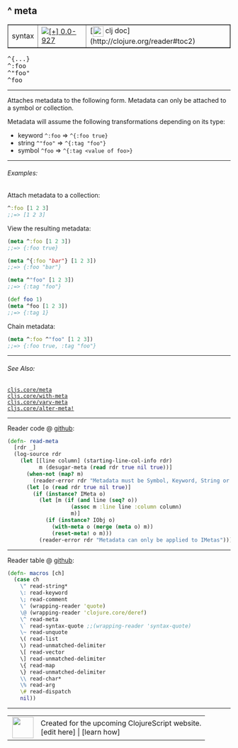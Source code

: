 ## ^ meta



 <table border="1">
<tr>
<td>syntax</td>
<td><a href="https://github.com/cljsinfo/cljs-api-docs/tree/0.0-927"><img valign="middle" alt="[+] 0.0-927" title="Added in 0.0-927" src="https://img.shields.io/badge/+-0.0--927-lightgrey.svg"></a> </td>
<td>
[<img height="24px" valign="middle" src="http://i.imgur.com/1GjPKvB.png"> clj doc](http://clojure.org/reader#toc2)
</td>
</tr>
</table>

<samp>^{...}</samp><br>
<samp>^:foo</samp><br>
<samp>^"foo"</samp><br>
<samp>^foo</samp><br>

---


Attaches metadata to the following form.  Metadata can only be attached to a
symbol or collection.

Metadata will assume the following transformations depending on its type:

- keyword `^:foo` => `^{:foo true}`
- string `^"foo"` => `^{:tag "foo"}`
- symbol `^foo` => `^{:tag <value of foo>}`

---

###### Examples:

Attach metadata to a collection:

```clj
^:foo [1 2 3]
;;=> [1 2 3]
```

View the resulting metadata:

```clj
(meta ^:foo [1 2 3])
;;=> {:foo true}

(meta ^{:foo "bar"} [1 2 3])
;;=> {:foo "bar"}

(meta ^"foo" [1 2 3])
;;=> {:tag "foo"}

(def foo 1)
(meta ^foo [1 2 3])
;;=> {:tag 1}
```

Chain metadata:

```clj
(meta ^:foo ^"foo" [1 2 3])
;;=> {:foo true, :tag "foo"}
```

---

###### See Also:

[`cljs.core/meta`](cljs.core_meta.md)<br>
[`cljs.core/with-meta`](cljs.core_with-meta.md)<br>
[`cljs.core/vary-meta`](cljs.core_vary-meta.md)<br>
[`cljs.core/alter-meta!`](cljs.core_alter-metaBANG.md)<br>

---





Reader code @ [github](https://github.com/clojure/tools.reader/blob/tools.reader-0.8.16/src/main/clojure/clojure/tools/reader.clj#L335-L350):

```clj
(defn- read-meta
  [rdr _]
  (log-source rdr
    (let [[line column] (starting-line-col-info rdr)
          m (desugar-meta (read rdr true nil true))]
      (when-not (map? m)
        (reader-error rdr "Metadata must be Symbol, Keyword, String or Map"))
      (let [o (read rdr true nil true)]
        (if (instance? IMeta o)
          (let [m (if (and line (seq? o))
                    (assoc m :line line :column column)
                    m)]
            (if (instance? IObj o)
              (with-meta o (merge (meta o) m))
              (reset-meta! o m)))
          (reader-error rdr "Metadata can only be applied to IMetas"))))))
```

<!--
Repo - tag - source tree - lines:

 <pre>
tools.reader @ tools.reader-0.8.16
└── src
    └── main
        └── clojure
            └── clojure
                └── tools
                    └── <ins>[reader.clj:335-350](https://github.com/clojure/tools.reader/blob/tools.reader-0.8.16/src/main/clojure/clojure/tools/reader.clj#L335-L350)</ins>
</pre>
-->

---
Reader table @ [github](https://github.com/clojure/tools.reader/blob/tools.reader-0.8.16/src/main/clojure/clojure/tools/reader.clj#L588-L607):

```clj
(defn- macros [ch]
  (case ch
    \" read-string*
    \: read-keyword
    \; read-comment
    \' (wrapping-reader 'quote)
    \@ (wrapping-reader 'clojure.core/deref)
    \^ read-meta
    \` read-syntax-quote ;;(wrapping-reader 'syntax-quote)
    \~ read-unquote
    \( read-list
    \) read-unmatched-delimiter
    \[ read-vector
    \] read-unmatched-delimiter
    \{ read-map
    \} read-unmatched-delimiter
    \\ read-char*
    \% read-arg
    \# read-dispatch
    nil))
```

<!--
Repo - tag - source tree - lines:

 <pre>
tools.reader @ tools.reader-0.8.16
└── src
    └── main
        └── clojure
            └── clojure
                └── tools
                    └── <ins>[reader.clj:588-607](https://github.com/clojure/tools.reader/blob/tools.reader-0.8.16/src/main/clojure/clojure/tools/reader.clj#L588-L607)</ins>
</pre>
-->

---



 <table>
<tr><td>
<img valign="middle" align="right" width="48px" src="http://i.imgur.com/Hi20huC.png">
</td><td>
Created for the upcoming ClojureScript website.<br>
[edit here] | [learn how]
</td></tr></table>

[edit here]:https://github.com/cljsinfo/cljs-api-docs/blob/master/cljsdoc/syntax_meta.cljsdoc
[learn how]:https://github.com/cljsinfo/cljs-api-docs/wiki/cljsdoc-files

<!--

This information was too distracting to show to readers, but I'll leave it
commented here since it is helpful to:

- pretty-print the data used to generate this document
- and show how to retrieve that data



The API data for this symbol:

```clj
{:description "Attaches metadata to the following form.  Metadata can only be attached to a\nsymbol or collection.\n\nMetadata will assume the following transformations depending on its type:\n\n- keyword `^:foo` => `^{:foo true}`\n- string `^\"foo\"` => `^{:tag \"foo\"}`\n- symbol `^foo` => `^{:tag <value of foo>}`",
 :ns "syntax",
 :name "meta",
 :history [["+" "0.0-927"]],
 :type "syntax",
 :related ["cljs.core/meta"
           "cljs.core/with-meta"
           "cljs.core/vary-meta"
           "cljs.core/alter-meta!"],
 :full-name-encode "syntax_meta",
 :extra-sources ({:code "(defn- read-meta\n  [rdr _]\n  (log-source rdr\n    (let [[line column] (starting-line-col-info rdr)\n          m (desugar-meta (read rdr true nil true))]\n      (when-not (map? m)\n        (reader-error rdr \"Metadata must be Symbol, Keyword, String or Map\"))\n      (let [o (read rdr true nil true)]\n        (if (instance? IMeta o)\n          (let [m (if (and line (seq? o))\n                    (assoc m :line line :column column)\n                    m)]\n            (if (instance? IObj o)\n              (with-meta o (merge (meta o) m))\n              (reset-meta! o m)))\n          (reader-error rdr \"Metadata can only be applied to IMetas\"))))))",
                  :title "Reader code",
                  :repo "tools.reader",
                  :tag "tools.reader-0.8.16",
                  :filename "src/main/clojure/clojure/tools/reader.clj",
                  :lines [335 350]}
                 {:code "(defn- macros [ch]\n  (case ch\n    \\\" read-string*\n    \\: read-keyword\n    \\; read-comment\n    \\' (wrapping-reader 'quote)\n    \\@ (wrapping-reader 'clojure.core/deref)\n    \\^ read-meta\n    \\` read-syntax-quote ;;(wrapping-reader 'syntax-quote)\n    \\~ read-unquote\n    \\( read-list\n    \\) read-unmatched-delimiter\n    \\[ read-vector\n    \\] read-unmatched-delimiter\n    \\{ read-map\n    \\} read-unmatched-delimiter\n    \\\\ read-char*\n    \\% read-arg\n    \\# read-dispatch\n    nil))",
                  :title "Reader table",
                  :repo "tools.reader",
                  :tag "tools.reader-0.8.16",
                  :filename "src/main/clojure/clojure/tools/reader.clj",
                  :lines [588 607]}),
 :usage ["^{...}" "^:foo" "^\"foo\"" "^foo"],
 :examples [{:id "5b8fec",
             :content "Attach metadata to a collection:\n\n```clj\n^:foo [1 2 3]\n;;=> [1 2 3]\n```\n\nView the resulting metadata:\n\n```clj\n(meta ^:foo [1 2 3])\n;;=> {:foo true}\n\n(meta ^{:foo \"bar\"} [1 2 3])\n;;=> {:foo \"bar\"}\n\n(meta ^\"foo\" [1 2 3])\n;;=> {:tag \"foo\"}\n\n(def foo 1)\n(meta ^foo [1 2 3])\n;;=> {:tag 1}\n```\n\nChain metadata:\n\n```clj\n(meta ^:foo ^\"foo\" [1 2 3])\n;;=> {:foo true, :tag \"foo\"}\n```"}],
 :full-name "syntax/meta",
 :display "^ meta",
 :clj-doc "http://clojure.org/reader#toc2"}

```

Retrieve the API data for this symbol:

```clj
;; from Clojure REPL
(require '[clojure.edn :as edn])
(-> (slurp "https://raw.githubusercontent.com/cljsinfo/cljs-api-docs/catalog/cljs-api.edn")
    (edn/read-string)
    (get-in [:symbols "syntax/meta"]))
```

-->
